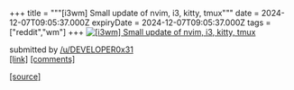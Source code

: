 +++
title = """[i3wm] Small update of nvim, i3, kitty, tmux"""
date = 2024-12-07T09:05:37.000Z
expiryDate = 2024-12-07T09:05:37.000Z
tags = ["reddit","wm"]
+++
[![[i3wm] Small update of nvim, i3, kitty, tmux](https://a.thumbs.redditmedia.com/QNM0KFocfLSZriDr6GuycsTeTLcXpBp5EzRotQ-rRI4.jpg "[i3wm] Small update of nvim, i3, kitty, tmux")](https://www.reddit.com/r/unixporn/comments/1h8onpm/i3wm_small_update_of_nvim_i3_kitty_tmux/)

submitted by [/u/DEVELOPER0x31](https://www.reddit.com/user/DEVELOPER0x31)  
[\[link\]](https://www.reddit.com/gallery/1h8onpm) [\[comments\]](https://www.reddit.com/r/unixporn/comments/1h8onpm/i3wm_small_update_of_nvim_i3_kitty_tmux/)

[[source]](https://www.reddit.com/r/unixporn/comments/1h8onpm/i3wm_small_update_of_nvim_i3_kitty_tmux/)
